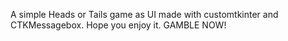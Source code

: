 A simple Heads or Tails game as UI made with customtkinter and CTKMessagebox. Hope you enjoy it. GAMBLE NOW!
